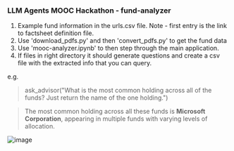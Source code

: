 ### LLM Agents MOOC Hackathon - fund-analyzer

1. Example fund information in the urls.csv file. Note - first entry is the link to factsheet definition file.
2. Use 'download_pdfs.py' and then 'convert_pdfs.py' to get the fund data
3. Use 'mooc-analyzer.ipynb' to then step through the main application.
4. If files in right directory it should generate questions and create a csv file with the extracted info that you can query.

e.g. 


> ask_advisor("What is the most common holding across all of the funds? Just return the name of the one holding.")

> The most common holding across all these funds is **Microsoft Corporation**, appearing in multiple funds with varying levels of allocation.

![image](https://github.com/user-attachments/assets/7dc0b1a8-823b-4700-9eaf-4ac886a0672f)
